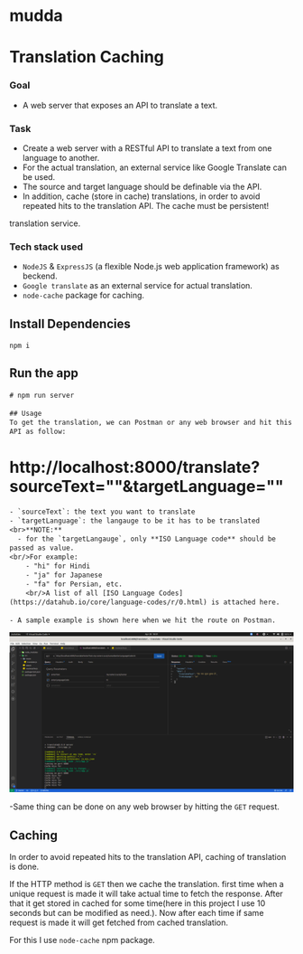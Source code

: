 # mudda
# Translation Caching

### Goal
- A web server that exposes an API to translate a text.

### Task
- Create a web server with a RESTful API to translate a text from one language to another.
- For the actual translation, an external service like Google Translate can be used.
- The source and target language should be definable via the API.
- In addition, cache (store in cache) translations, in order to avoid repeated hits to the translation API. The
cache must be persistent!

translation service.

### Tech stack used
-  `NodeJS` & `ExpressJS` (a flexible Node.js web application framework) as beckend.
-  `Google translate` as an external service for actual translation.
-  `node-cache` package for caching.

## Install Dependencies

```
npm i
```

## Run the app
```
# npm run server

## Usage 
To get the translation, we can Postman or any web browser and hit this API as follow:
```
# http://localhost:8000/translate?sourceText=""&targetLanguage=""


```
- `sourceText`: the text you want to translate
- `targetLanguage`: the langauge to be it has to be translated
<br>**NOTE:**
  - for the `targetLangauge`, only **ISO Language code** should be passed as value.
<br/>For example:
    - "hi" for Hindi
    - "ja" for Japanese
    - "fa" for Persian, etc.
    <br/>A list of all [ISO Language Codes](https://datahub.io/core/language-codes/r/0.html) is attached here.

- A sample example is shown here when we hit the route on Postman.
```

![jhjh](./src/image/image1.png)

-Same thing can be done on any web browser by hitting the `GET` request.

## Caching 
In order to avoid repeated hits to the translation API, caching of translation is done.

If the HTTP method is `GET` then we cache the translation.
first time when a unique request is made it will take actual time to fetch the response. After that it get stored in cached for some time(here in this project I use 10 seconds but can be modified as need.). Now after each time if same request is made it will get fetched from cached translation.

For this I use `node-cache` npm package.


